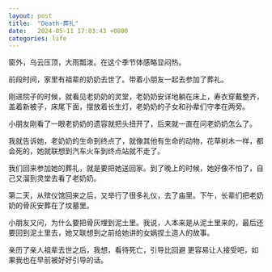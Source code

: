 ```yaml
---
layout: post
title:  "Death-葬礼"
date:   2024-05-11 17:03:43 +0800
categories: life
---
```

窗外，乌云压顶，大雨瓢泼。在这个季节体感略显闷热。

前段时间，家里有祖辈的奶奶去世了。带着小朋友一起去参加了葬礼。

刚进院子的时候，就看见老奶奶的灵堂，老奶奶安详地躺在床上，寿衣穿戴整齐，盖着新被子，床尾下面，摆放着长生灯，老奶奶的子女和孙辈们守孝在两旁。

小朋友刚看了一眼老奶奶的遗容就把头扭开了，后来就一直在问老奶奶怎么了。

我就告诉她，老奶奶的生命到终点了，就像其他有生命的动物，花草树木一样，都会死的，她就联想到汽车火车到终点站就不走了。

我们回来参加她的葬礼，就是要把她送回家。到了晚上的时候，她好像不怕了，自己又溜到灵堂去看了老奶奶。

第二天，从殡仪馆回来之后，又举行了很多礼仪，去了庙里。下午，长辈们把老奶奶的骨灰安葬在了坟墓里。

小朋友又问，为什么要把骨灰埋到泥土里。我说，人本来是从泥土里来的，最后还要回到泥土里去，她又联想到之前给她讲的女娲捏土造人的故事。

亲历了亲人祖辈去世之后，我想，看待死亡，引导比回避 更容易让人接受吧，如果我也在早前被好好引导的话。


